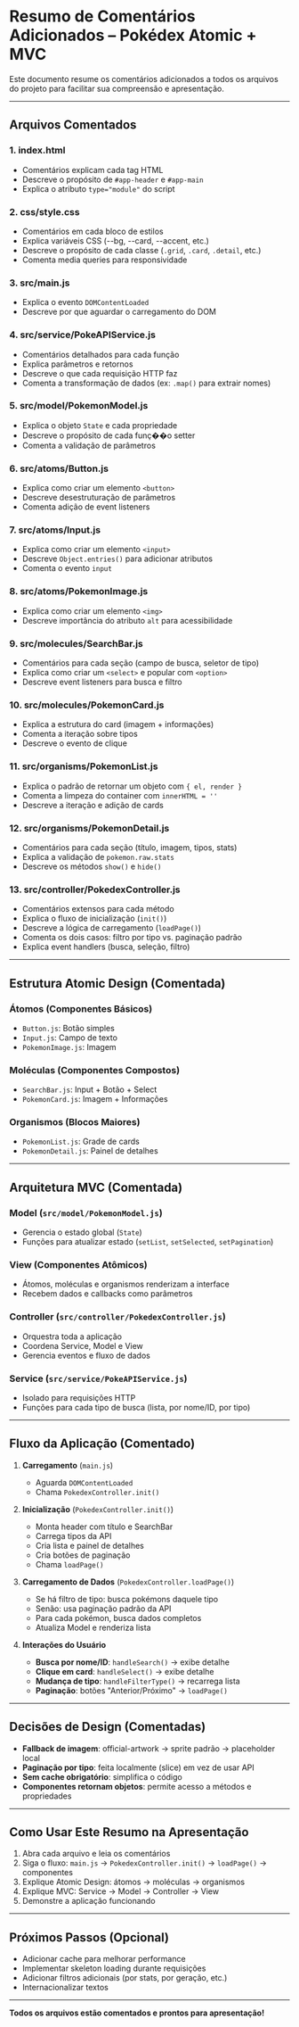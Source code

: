 # Resumo de Comentários Adicionados – Pokédex Atomic + MVC

Este documento resume os comentários adicionados a todos os arquivos do projeto para facilitar sua compreensão e apresentação.

---

## Arquivos Comentados

### 1. **index.html**
- Comentários explicam cada tag HTML
- Descreve o propósito de `#app-header` e `#app-main`
- Explica o atributo `type="module"` do script

### 2. **css/style.css**
- Comentários em cada bloco de estilos
- Explica variáveis CSS (--bg, --card, --accent, etc.)
- Descreve o propósito de cada classe (`.grid`, `.card`, `.detail`, etc.)
- Comenta media queries para responsividade

### 3. **src/main.js**
- Explica o evento `DOMContentLoaded`
- Descreve por que aguardar o carregamento do DOM

### 4. **src/service/PokeAPIService.js**
- Comentários detalhados para cada função
- Explica parâmetros e retornos
- Descreve o que cada requisição HTTP faz
- Comenta a transformação de dados (ex: `.map()` para extrair nomes)

### 5. **src/model/PokemonModel.js**
- Explica o objeto `State` e cada propriedade
- Descreve o propósito de cada funç��o setter
- Comenta a validação de parâmetros

### 6. **src/atoms/Button.js**
- Explica como criar um elemento `<button>`
- Descreve desestruturação de parâmetros
- Comenta adição de event listeners

### 7. **src/atoms/Input.js**
- Explica como criar um elemento `<input>`
- Descreve `Object.entries()` para adicionar atributos
- Comenta o evento `input`

### 8. **src/atoms/PokemonImage.js**
- Explica como criar um elemento `<img>`
- Descreve importância do atributo `alt` para acessibilidade

### 9. **src/molecules/SearchBar.js**
- Comentários para cada seção (campo de busca, seletor de tipo)
- Explica como criar um `<select>` e popular com `<option>`
- Descreve event listeners para busca e filtro

### 10. **src/molecules/PokemonCard.js**
- Explica a estrutura do card (imagem + informações)
- Comenta a iteração sobre tipos
- Descreve o evento de clique

### 11. **src/organisms/PokemonList.js**
- Explica o padrão de retornar um objeto com `{ el, render }`
- Comenta a limpeza do container com `innerHTML = ''`
- Descreve a iteração e adição de cards

### 12. **src/organisms/PokemonDetail.js**
- Comentários para cada seção (título, imagem, tipos, stats)
- Explica a validação de `pokemon.raw.stats`
- Descreve os métodos `show()` e `hide()`

### 13. **src/controller/PokedexController.js**
- Comentários extensos para cada método
- Explica o fluxo de inicialização (`init()`)
- Descreve a lógica de carregamento (`loadPage()`)
- Comenta os dois casos: filtro por tipo vs. paginação padrão
- Explica event handlers (busca, seleção, filtro)

---

## Estrutura Atomic Design (Comentada)

### Átomos (Componentes Básicos)
- `Button.js`: Botão simples
- `Input.js`: Campo de texto
- `PokemonImage.js`: Imagem

### Moléculas (Componentes Compostos)
- `SearchBar.js`: Input + Botão + Select
- `PokemonCard.js`: Imagem + Informações

### Organismos (Blocos Maiores)
- `PokemonList.js`: Grade de cards
- `PokemonDetail.js`: Painel de detalhes

---

## Arquitetura MVC (Comentada)

### Model (`src/model/PokemonModel.js`)
- Gerencia o estado global (`State`)
- Funções para atualizar estado (`setList`, `setSelected`, `setPagination`)

### View (Componentes Atômicos)
- Átomos, moléculas e organismos renderizam a interface
- Recebem dados e callbacks como parâmetros

### Controller (`src/controller/PokedexController.js`)
- Orquestra toda a aplicação
- Coordena Service, Model e View
- Gerencia eventos e fluxo de dados

### Service (`src/service/PokeAPIService.js`)
- Isolado para requisições HTTP
- Funções para cada tipo de busca (lista, por nome/ID, por tipo)

---

## Fluxo da Aplicação (Comentado)

1. **Carregamento** (`main.js`)
   - Aguarda `DOMContentLoaded`
   - Chama `PokedexController.init()`

2. **Inicialização** (`PokedexController.init()`)
   - Monta header com título e SearchBar
   - Carrega tipos da API
   - Cria lista e painel de detalhes
   - Cria botões de paginação
   - Chama `loadPage()`

3. **Carregamento de Dados** (`PokedexController.loadPage()`)
   - Se há filtro de tipo: busca pokémons daquele tipo
   - Senão: usa paginação padrão da API
   - Para cada pokémon, busca dados completos
   - Atualiza Model e renderiza lista

4. **Interações do Usuário**
   - **Busca por nome/ID**: `handleSearch()` → exibe detalhe
   - **Clique em card**: `handleSelect()` → exibe detalhe
   - **Mudança de tipo**: `handleFilterType()` → recarrega lista
   - **Paginação**: botões "Anterior/Próximo" → `loadPage()`

---

## Decisões de Design (Comentadas)

- **Fallback de imagem**: official-artwork → sprite padrão → placeholder local
- **Paginação por tipo**: feita localmente (slice) em vez de usar API
- **Sem cache obrigatório**: simplifica o código
- **Componentes retornam objetos**: permite acesso a métodos e propriedades

---

## Como Usar Este Resumo na Apresentação

1. Abra cada arquivo e leia os comentários
2. Siga o fluxo: `main.js` → `PokedexController.init()` → `loadPage()` → componentes
3. Explique Atomic Design: átomos → moléculas → organismos
4. Explique MVC: Service → Model → Controller → View
5. Demonstre a aplicação funcionando

---

## Próximos Passos (Opcional)

- Adicionar cache para melhorar performance
- Implementar skeleton loading durante requisições
- Adicionar filtros adicionais (por stats, por geração, etc.)
- Internacionalizar textos

---

**Todos os arquivos estão comentados e prontos para apresentação!**
